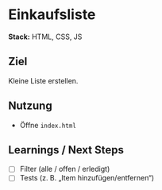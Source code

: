 # Einkaufsliste

**Stack:** HTML, CSS, JS

## Ziel

Kleine Liste erstellen.

## Nutzung

- Öffne `index.html`

## Learnings / Next Steps

- [ ] Filter (alle / offen / erledigt)
- [ ] Tests (z. B. „Item hinzufügen/entfernen“)
